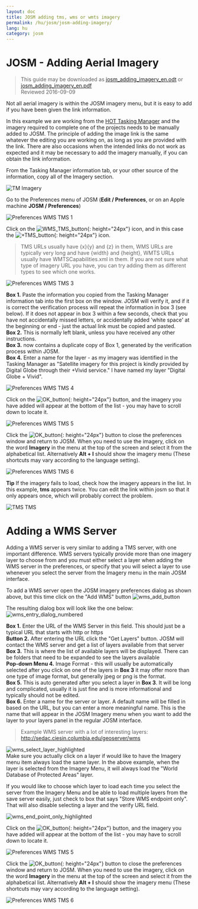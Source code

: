 ```yaml
---
layout: doc
title: JOSM adding tms, wms or wmts imagery
permalink: /hu/josm/josm-adding-imagery/
lang: hu
category: josm
---
```


JOSM - Adding Aerial Imagery
================

> This guide may be downloaded as [josm_adding_imagery_en.odt](/files/josm_adding_imagery_en.odt) or [josm_adding_imagery_en.pdf](/files/josm_adding_imagery_en.pdf)  
> Reviewed 2016-09-09  

Not all aerial imagery is within the JOSM imagery menu, but it is easy to add if you have been given the link information.  

In this example we are working from the [HOT Tasking Manager](http://tasks.hotosm.org/) and the imagery required to complete one of the projects needs to be manually added to JOSM. The principle of adding the image link is the same whatever the editing you are working on, as long as you are provided with the link. There are also occasions when the intended links do not work as expected and it may be necessary to add the imagery manually, if you can obtain the link information.  

From the Tasking Manager information tab, or your other source of the information, copy all of the Imagery section.  

![TM Imagery][]

Go to the Preferences menu of JOSM (**Edit / Preferences**, or on an Apple machine **JOSM / Preferences**)  

![Preferences WMS TMS 1][]

Click on the ![WMS_TMS_button][]{: height="24px"} icon, and in this case the ![+TMS_button][]{: height="24px"} icon.  

> TMS URLs usually have {x}{y} and {z} in them, WMS URLs are typically very long and have {width} and {height}, WMTS URLs usually have WMTSCapabilities.xml in them. If you are not sure what type of imagery URL you have, you can try adding them as different types to see which one works.  

![Preferences WMS TMS 3][]

**Box 1.** Paste the information you copied from the Tasking Manager information tab into the first box on the window. JOSM will verify it, and if it is correct the verification process will repeat the information in box 3 (see below). If it does not appear in box 3 within a few seconds, check that you have not accidentally missed letters, or accidentally added 'white space' at the beginning or end - just the actual link must be copied and pasted.  
**Box 2.** This is normally left blank, unless you have received any other instructions.  
**Box 3.** now contains a duplicate copy of Box 1, generated by the verification process within JOSM.  
**Box 4.** Enter a name for the layer - as my imagery was identified in the Tasking Manager as "Satellite imagery for this project is kindly provided by Digital Globe through their +Vivid service." I have named my layer "Digital Globe + Vivid".  

![Preferences WMS TMS 4][]

Click on the ![OK_button][]{: height="24px"} button, and the imagery you have added will appear at the bottom of the list - you may have to scroll down to locate it.  

![Preferences WMS TMS 5][]

Click the ![OK_button][]{: height="24px"} button to close the preferences window and return to JOSM. When you need to use the imagery, click on the word **Imagery** in the menu at the top of the screen and select it from the alphabetical list. Alternatively **Alt + I** should show the imagery menu (These shortcuts may vary according to the language setting).  

![Preferences WMS TMS 6][]

**Tip** If the imagery fails to load, check how the imagery appears in the list. In this example, **tms** appears twice. You can edit the link within josm so that it only appears once, which will probably correct the problem.

![TMS TMS][]

Adding a WMS Server
===========

Adding a WMS server is very similar to adding a TMS server, with one important difference. WMS servers typically provide more than one imagery layer to choose from and you must either select a layer when adding the WMS server in the preferences, or specify that you will select a layer to use whenever you select the server from the Imagery menu in the main JOSM interface.

To add a WMS server open the JOSM imagery preferences dialog as shown above, but this time click on the "Add WMS" button ![wms_add_button][]

The resulting dialog box will look like the one below:
![wms_entry_dialog_numbered][]

**Box 1.** Enter the URL of the WMS Server in this field. This should just be a typical URL that starts with http or https  
**Button 2.** After entering the URL click the "Get Layers" button. JOSM will contact the WMS server and get a list of layers available from that server  
**Box 3.** This is where the list of available layers will be displayed. There can be folders that need to be expanded to see the layers available  
**Pop-down Menu 4.** Image Format - this will usually be automatically selected after you click on one of the layers in **Box 3** it may offer more than one type of image format, but generally jpeg or png is the format.  
**Box 5.** This is auto generated after you select a layer in **Box 3**. It will be long and complicated, usually it is just fine and is more informational and typically should not be edited.  
**Box 6.** Enter a name for the server or layer. A default name will be filled in based on the URL, but you can enter a more meaningful name. This is the name that will appear in the JOSM Imagery menu when you want to add the layer to your layers panel in the regular JOSM interface.  

> Example WMS server with a lot of interesting layers: http://sedac.ciesin.columbia.edu/geoserver/wms  

![wms_select_layer_highlighted][]  
Make sure you actually click on a layer if would like to have the Imagery menu item always load the same layer. In the above example, when the layer is selected from the Imagery Menu, it will always load the "World Database of Protected Areas" layer.

If you would like to choose which layer to load each time you select the server from the Imagery Menu and be able to load multiple layers from the save server easily, just check to box that says "Store WMS endpoint only". That will also disable selecting a layer and the verify URL field.

![wms_end_point_only_highlighted][]  

Click on the ![OK_button][]{: height="24px"} button, and the imagery you have added will appear at the bottom of the list - you may have to scroll down to locate it.  

![Preferences WMS TMS 5][]

Click the ![OK_button][]{: height="24px"} button to close the preferences window and return to JOSM. When you need to use the imagery, click on the word **Imagery** in the menu at the top of the screen and select it from the alphabetical list. Alternatively **Alt + I** should show the imagery menu (These shortcuts may vary according to the language setting).  

![Preferences WMS TMS 6][]

[Preferences WMS TMS 1]: /images/josm/JOSM_TMS_1.png
[TM Imagery]: /images/josm/JOSM_TMS_2.png
[WMS_TMS_button]: /images/josm/josm_preferences-wms-tms.png
[+TMS_button]: /images/josm/+TMS.png
[OK_button]: /images/josm/josm_OK_button.png
[Preferences WMS TMS 3]: /images/josm/JOSM_TMS_3.png
[Preferences WMS TMS 4]: /images/josm/JOSM_TMS_4.png
[Preferences WMS TMS 5]: /images/josm/JOSM_TMS_5.png
[Preferences WMS TMS 6]: /images/josm/JOSM_TMS_6.png
[TMS TMS]: /images/josm/JOSM_TMS_TMS.png
[wms_add_button]: /images/josm/wms_add_button.jpg
[wms_select_layer_highlight]: /images/josm/wms_select_layer_highlight.jpg
[wms_entry_dialog_numbered]: /images/josm/wms_entry_dialog_numbered.jpg
[wms_end_point_only_highlighted]: /images/josm/wms_end_point_only_highlighted.jpg
[wms_select_layer_highlighted]: /images/josm/wms_select_layer_highlighted.jpg
